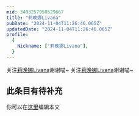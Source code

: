 ```yaml
---
mid: 3493257950529667
title: "莉晚娜Livana"
pubDate: "2024-11-04T11:26:46.065Z"
updatedDate: "2024-11-04T11:26:46.065Z"
profile:
  {
    Nickname: ["莉晚娜Livana"],
  }
---
```


关注[莉晚娜Livana](https://space.bilibili.com/3493257950529667)谢谢喵~ 关注[莉晚娜Livana](https://space.bilibili.com/3493257950529667)谢谢喵~

## 此条目有待补充
你可以在[这里](https://github.com/Yuhanawa/VTuber.ICU/edit/master/src/content/v/莉晚娜Livana/index.md)编辑本文
